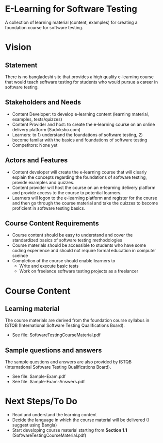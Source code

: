 # E-Learning for Software Testing
A collection of learning material (content, examples) for creating a foundation course for software testing.

# Vision
## Statement
There is no bangladeshi site that provides a high quality e-learning course that would teach software testing for students who would pursue a career in software testing.

## Stakeholders and Needs
 * Content Developer: to develop e-learning content (learning material, examples, tests/quizzes)
 * Content Provider and host: to create the e-learning course on an online delivery platform (Sudoksho.com)
 * Learners: to 1) understand the foundations of software testing, 2) become familar with the basics and foundations of software testing
 * Competitors: None yet

## Actors and Features
 * Content developer will create the e-learning course that will clearly explain the concepts regarding the foundations of software testing, provide examples and quizzes. 
 *  Content provider will host the course on an e-learning delivery platform and provide access to the course to potential learners.
 * Learners will logon to the e-learning platform and register for the course and then go through the course material and take the quizzes to become proficient in software testing basics.

## Course Content Requirements
  * Course content should be easy to understand and cover the standardized basics of software testing methodologies
  * Course materials should be accessible to students who have some coding experience and should not require formal education in computer sceince
  * Completion of the course should enable learners to
    * Write and execute basic tests
    * Work on freelance software testing projects as a freelancer

# Course Content
## Learning material
The course materials are derived from the foundation course syllabus in ISTQB (International Software Testing Qualifications Board).
* See file: SoftwareTestingCourseMaterial.pdf

## Sample questions and answers
The sample questions and answers are also provided by ISTQB (International Software Testing Qualifications Board).
* See file: Sample-Exam.pdf
* See file: Sample-Exam-Answers.pdf

# Next Steps/To Do
* Read and understand the learning content
* Decide the language in which the course material will be delivered (I suggest using Bangla)
* Start developing course material starting from **Section 1.1** (SoftwareTestingCourseMaterial.pdf)
